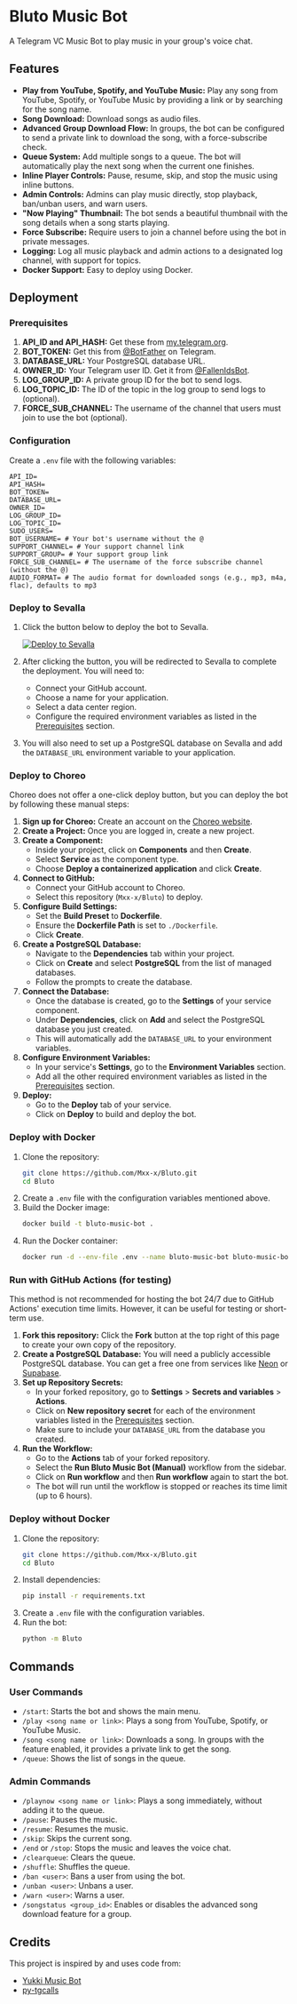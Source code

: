# Bluto Music Bot

A Telegram VC Music Bot to play music in your group's voice chat.

## Features

- **Play from YouTube, Spotify, and YouTube Music:** Play any song from YouTube, Spotify, or YouTube Music by providing a link or by searching for the song name.
- **Song Download:** Download songs as audio files.
- **Advanced Group Download Flow:** In groups, the bot can be configured to send a private link to download the song, with a force-subscribe check.
- **Queue System:** Add multiple songs to a queue. The bot will automatically play the next song when the current one finishes.
- **Inline Player Controls:** Pause, resume, skip, and stop the music using inline buttons.
- **Admin Controls:** Admins can play music directly, stop playback, ban/unban users, and warn users.
- **"Now Playing" Thumbnail:** The bot sends a beautiful thumbnail with the song details when a song starts playing.
- **Force Subscribe:** Require users to join a channel before using the bot in private messages.
- **Logging:** Log all music playback and admin actions to a designated log channel, with support for topics.
- **Docker Support:** Easy to deploy using Docker.

## Deployment

### Prerequisites

1.  **API_ID and API_HASH:** Get these from [my.telegram.org](https://my.telegram.org).
2.  **BOT_TOKEN:** Get this from [@BotFather](https://t.me/BotFather) on Telegram.
3.  **DATABASE_URL:** Your PostgreSQL database URL.
4.  **OWNER_ID:** Your Telegram user ID. Get it from [@FallenIdsBot](https://t.me/FallenIdsBot).
5.  **LOG_GROUP_ID:** A private group ID for the bot to send logs.
6.  **LOG_TOPIC_ID:** The ID of the topic in the log group to send logs to (optional).
7.  **FORCE_SUB_CHANNEL:** The username of the channel that users must join to use the bot (optional).

### Configuration

Create a `.env` file with the following variables:

```
API_ID=
API_HASH=
BOT_TOKEN=
DATABASE_URL=
OWNER_ID=
LOG_GROUP_ID=
LOG_TOPIC_ID=
SUDO_USERS=
BOT_USERNAME= # Your bot's username without the @
SUPPORT_CHANNEL= # Your support channel link
SUPPORT_GROUP= # Your support group link
FORCE_SUB_CHANNEL= # The username of the force subscribe channel (without the @)
AUDIO_FORMAT= # The audio format for downloaded songs (e.g., mp3, m4a, flac), defaults to mp3
```

### Deploy to Sevalla

1.  Click the button below to deploy the bot to Sevalla.

    [![Deploy to Sevalla](https://www.sevalla.com/button.svg)](https://app.sevalla.com/apps/new/template?template=https://github.com/Mxx-x/Bluto)

2.  After clicking the button, you will be redirected to Sevalla to complete the deployment. You will need to:
    *   Connect your GitHub account.
    *   Choose a name for your application.
    *   Select a data center region.
    *   Configure the required environment variables as listed in the [Prerequisites](#prerequisites) section.
3.  You will also need to set up a PostgreSQL database on Sevalla and add the `DATABASE_URL` environment variable to your application.

### Deploy to Choreo

Choreo does not offer a one-click deploy button, but you can deploy the bot by following these manual steps:

1.  **Sign up for Choreo:** Create an account on the [Choreo website](https://console.choreo.dev/).
2.  **Create a Project:** Once you are logged in, create a new project.
3.  **Create a Component:**
    *   Inside your project, click on **Components** and then **Create**.
    *   Select **Service** as the component type.
    *   Choose **Deploy a containerized application** and click **Create**.
4.  **Connect to GitHub:**
    *   Connect your GitHub account to Choreo.
    *   Select this repository (`Mxx-x/Bluto`) to deploy.
5.  **Configure Build Settings:**
    *   Set the **Build Preset** to **Dockerfile**.
    *   Ensure the **Dockerfile Path** is set to `./Dockerfile`.
    *   Click **Create**.
6.  **Create a PostgreSQL Database:**
    *   Navigate to the **Dependencies** tab within your project.
    *   Click on **Create** and select **PostgreSQL** from the list of managed databases.
    *   Follow the prompts to create the database.
7.  **Connect the Database:**
    *   Once the database is created, go to the **Settings** of your service component.
    *   Under **Dependencies**, click on **Add** and select the PostgreSQL database you just created.
    *   This will automatically add the `DATABASE_URL` to your environment variables.
8.  **Configure Environment Variables:**
    *   In your service's **Settings**, go to the **Environment Variables** section.
    *   Add all the other required environment variables as listed in the [Prerequisites](#prerequisites) section.
9.  **Deploy:**
    *   Go to the **Deploy** tab of your service.
    *   Click on **Deploy** to build and deploy the bot.

### Deploy with Docker

1.  Clone the repository:
    ```bash
    git clone https://github.com/Mxx-x/Bluto.git
    cd Bluto
    ```
2.  Create a `.env` file with the configuration variables mentioned above.
3.  Build the Docker image:
    ```bash
    docker build -t bluto-music-bot .
    ```
4.  Run the Docker container:
    ```bash
    docker run -d --env-file .env --name bluto-music-bot bluto-music-bot
    ```

### Run with GitHub Actions (for testing)

This method is not recommended for hosting the bot 24/7 due to GitHub Actions' execution time limits. However, it can be useful for testing or short-term use.

1.  **Fork this repository:** Click the **Fork** button at the top right of this page to create your own copy of the repository.
2.  **Create a PostgreSQL Database:** You will need a publicly accessible PostgreSQL database. You can get a free one from services like [Neon](https://neon.tech/) or [Supabase](https://supabase.com/).
3.  **Set up Repository Secrets:**
    *   In your forked repository, go to **Settings** > **Secrets and variables** > **Actions**.
    *   Click on **New repository secret** for each of the environment variables listed in the [Prerequisites](#prerequisites) section.
    *   Make sure to include your `DATABASE_URL` from the database you created.
4.  **Run the Workflow:**
    *   Go to the **Actions** tab of your forked repository.
    *   Select the **Run Bluto Music Bot (Manual)** workflow from the sidebar.
    *   Click on **Run workflow** and then **Run workflow** again to start the bot.
    *   The bot will run until the workflow is stopped or reaches its time limit (up to 6 hours).

### Deploy without Docker

1.  Clone the repository:
    ```bash
    git clone https://github.com/Mxx-x/Bluto.git
    cd Bluto
    ```
2.  Install dependencies:
    ```bash
    pip install -r requirements.txt
    ```
3.  Create a `.env` file with the configuration variables.
4.  Run the bot:
    ```bash
    python -m Bluto
    ```

## Commands

### User Commands
- `/start`: Starts the bot and shows the main menu.
- `/play <song name or link>`: Plays a song from YouTube, Spotify, or YouTube Music.
- `/song <song name or link>`: Downloads a song. In groups with the feature enabled, it provides a private link to get the song.
- `/queue`: Shows the list of songs in the queue.

### Admin Commands
- `/playnow <song name or link>`: Plays a song immediately, without adding it to the queue.
- `/pause`: Pauses the music.
- `/resume`: Resumes the music.
- `/skip`: Skips the current song.
- `/end` or `/stop`: Stops the music and leaves the voice chat.
- `/clearqueue`: Clears the queue.
- `/shuffle`: Shuffles the queue.
- `/ban <user>`: Bans a user from using the bot.
- `/unban <user>`: Unbans a user.
- `/warn <user>`: Warns a user.
- `/songstatus <group_id>`: Enables or disables the advanced song download feature for a group.


## Credits

This project is inspired by and uses code from:
- [Yukki Music Bot](https://github.com/TeamYukki/YukkiMusicBot)
- [py-tgcalls](https://github.com/pytgcalls/pytgcalls)
